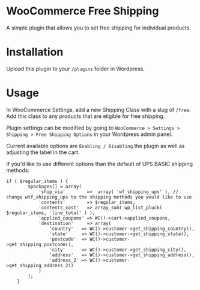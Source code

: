 # WooCommerce Free Shipping

A simple plugin that allows you to set free shipping for individual products.

# Installation

Upload this plugin to your `/plugins` folder in Wordpress.

# Usage

In WooCommerce Settings, add a new Shipping Class with a slug of `/free`. Add this class to any products that are eligible for free shipping.

Plugin settings can be modified by going to `WooCommerce > Settings > Shipping > Free Shipping Options` in your Wordpress admin panel.

Current available options are `Enabling / Disabling` the plugin as well as adjusting the label in the cart.

If you'd like to use different options than the default of UPS BASIC shipping methods:

```
if ( $regular_items ) {
        $packages[] = array(
            'ship_via'        =>  array( 'wf_shipping_ups' ), // change wtf_shipping_ups to the shipping methods you would like to use
            'contents'        => $regular_items,
            'contents_cost'   => array_sum( wp_list_pluck( $regular_items, 'line_total' ) ),
            'applied_coupons' => WC()->cart->applied_coupons,
            'destination'     => array(
                'country'   => WC()->customer->get_shipping_country(),
                'state'     => WC()->customer->get_shipping_state(),
                'postcode'  => WC()->customer->get_shipping_postcode(),
                'city'      => WC()->customer->get_shipping_city(),
                'address'   => WC()->customer->get_shipping_address(),
                'address_2' => WC()->customer->get_shipping_address_2()
            )
        );
    }  
```

